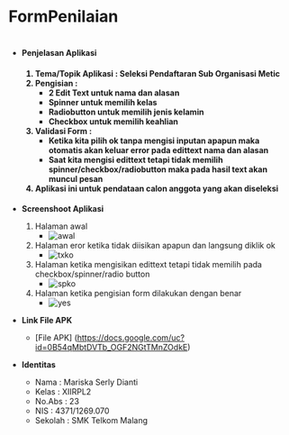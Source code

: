 # FormPenilaian<h1>
* __Penjelasan Aplikasi<h4>__
  
  1. Tema/Topik Aplikasi : Seleksi Pendaftaran Sub Organisasi Metic
  2. Pengisian :
     * 2 Edit Text untuk nama dan alasan
     * Spinner untuk memilih kelas
     * Radiobutton untuk memilih jenis kelamin
     * Checkbox untuk memilih keahlian
  3. Validasi Form :
     * Ketika kita pilih ok tanpa mengisi inputan apapun maka otomatis akan keluar error pada edittext nama dan alasan
     * Saat kita mengisi edittext tetapi tidak memilih spinner/checkbox/radiobutton maka pada hasil text akan muncul pesan
  4. Aplikasi ini untuk pendataan calon anggota yang akan diseleksi
  
* __Screenshoot Aplikasi__

  1. Halaman awal 
     * ![awal](https://cloud.githubusercontent.com/assets/22024067/19476280/7b4d159c-9562-11e6-968d-024700df3097.JPG)
  2. Halaman eror ketika tidak diisikan apapun dan langsung diklik ok
     * ![txko](https://cloud.githubusercontent.com/assets/22024067/19476324/bf74adb6-9562-11e6-84a7-09e841953b67.JPG)
  3. Halaman ketika mengisikan edittext tetapi tidak memilih pada checkbox/spinner/radio button
     * ![spko](https://cloud.githubusercontent.com/assets/22024067/19476348/dd99b78c-9562-11e6-8dc7-17d1340ca657.JPG)
  4. Halaman ketika pengisian form dilakukan dengan benar
     * ![yes](https://cloud.githubusercontent.com/assets/22024067/19476356/f33d01e8-9562-11e6-8e76-eb1aea583930.JPG)
     
  
* __Link File APK__
  
  * [File APK] (https://docs.google.com/uc?id=0B54qMbtDVTb_OGF2NGtTMnZOdkE)


* __Identitas__
   
   * Nama    : Mariska Serly Dianti
   * Kelas   : XIIRPL2
   * No.Abs  : 23
   * NIS     : 4371/1269.070
   * Sekolah : SMK Telkom Malang
      
